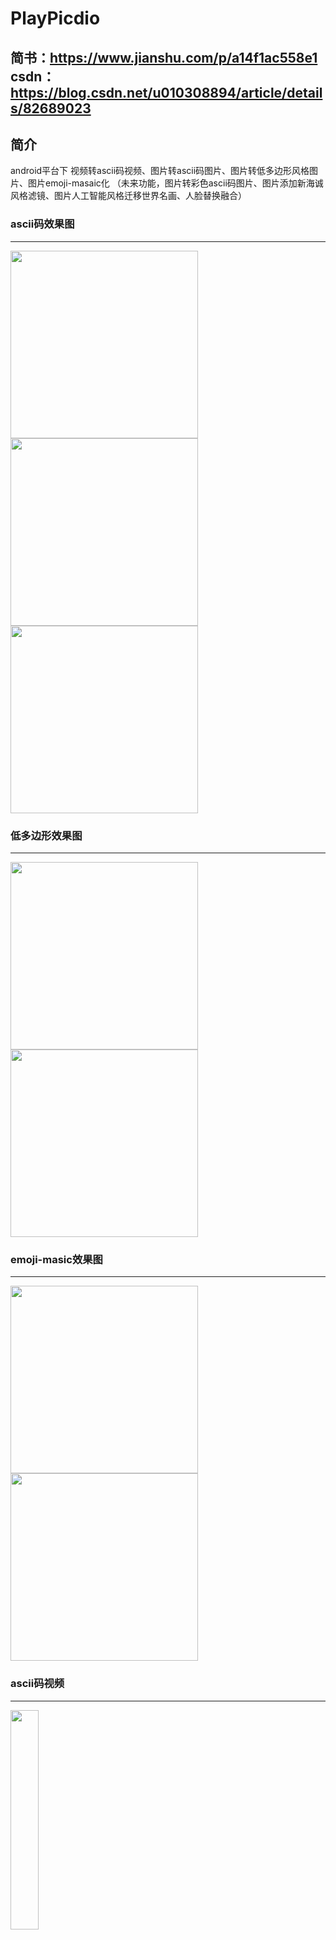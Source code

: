 PlayPicdio
========
简书：https://www.jianshu.com/p/a14f1ac558e1
</br>
csdn：https://blog.csdn.net/u010308894/article/details/82689023
----
简介
----
android平台下 视频转ascii码视频、图片转ascii码图片、图片转低多边形风格图片、图片emoji-masaic化
（未来功能，图片转彩色ascii码图片、图片添加新海诚风格滤镜、图片人工智能风格迁移世界名画、人脸替换融合）

### ascii码效果图
----
<img src="https://github.com/GodFengShen/PicOrVideoToAscii/blob/master/pic/step.jpg"  width=300/>
<img src="https://github.com/GodFengShen/PicOrVideoToAscii/blob/master/pic/zhuangbi.jpg"  width=300/>
<img src="https://github.com/GodFengShen/PicOrVideoToAscii/blob/master/pic/beach.jpg"  width=300/>
</br>

### 低多边形效果图
----
<img src="https://github.com/GodFengShen/PicOrVideoToAscii/blob/master/pic/me.png"  width=300/>
<img src="https://github.com/GodFengShen/PicOrVideoToAscii/blob/master/pic/girl_lowpoly.png"  width=300/>

### emoji-masic效果图
----
<img src="https://github.com/GodFengShen/PicOrVideoToAscii/blob/master/pic/miku.png"  width=300/>
<img src="https://github.com/GodFengShen/PicOrVideoToAscii/blob/master/pic/kubaki.png"  width=300/>

### ascii码视频
----
<img src="https://github.com/GodFengShen/PicOrVideoToAscii/blob/master/pic/fzk.gif"  width=30%/>
